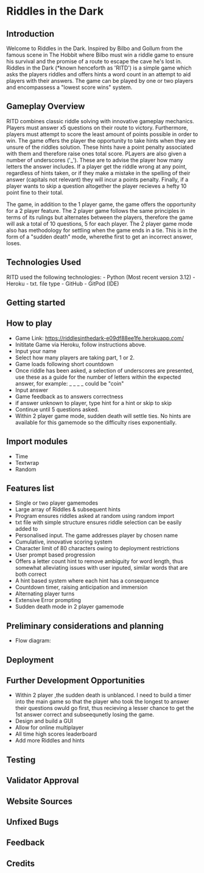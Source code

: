 # Riddles in the Dark

## Introduction

Welcome to Riddles in the Dark.  Inspired by Bilbo and Gollum from the famous scene in The Hobbit where Bilbo must win a riddle game to ensure his survival and the promise of a route to escape the cave he's lost in.  Riddles in the Dark (*known henceforth as 'RITD') is a simple game which asks the players riddles and offers hints a word count in an attempt to aid players with their answers.  The game can be played by one or two players and encompassess a "lowest score wins" system. 

## Gameplay Overview

RITD combines classic riddle solving with innovative gameplay mechanics.  Players must answer x5 questions on their route to victory.  Furthermore, players must attempt to score the least amount of points possible in order to win.  The game offers the player the opportunity to take hints when they are unsure of the riddles solution.  These hints have a point penalty associated with them and therefore raise ones total score.  PLayers are also given a number of underscores ('_').  These are to advise the player how many letters the answer includes.  If a player get the riddle wrong at any point, regardless of hints taken, or if they make a mistake in the spelling of their answer (capitals not relevant) they will incur a points penalty.  Finally, if a player wants to skip a question altogether the player recieves a hefty 10 point fine to their total. 

The game, in addition to the 1 player game, the game offers the opportunity for a 2 player feature.  The 2 player game follows the same principles in terms of its rulings but alternates between the players, therefore the game will ask a total of 10 questions, 5 for each player. The 2 player game mode also has methodology for settling when the game ends in a tie.  This is in the form of a "sudden death" mode, wherethe first to get an incorrect answer, loses. 

## Technologies Used

RITD used the following technologies: 
    - Python (Most recent version 3.12)
    - Heroku
    - txt. file type
    - GitHub
    - GitPod (IDE)

## Getting started


## How to play
- Game Link: https://riddlesinthedark-e09df88ee1fe.herokuapp.com/
- Inititate Game via Heroku, follow instructions above.
- Input your name
- Select how many players are taking part, 1 or 2.
- Game loads following short countdown
- Once riddle has been asked, a selection of underscores are presented, use these as a guide for the number of letters within the expected answer, for example: _ _ _ _ could be "coin"
- Input answer
- Game feedback as to answers correctness
- if answer unknown to player, type hint for a hint or skip to skip
- Continue until 5 questions asked. 
- Within 2 player game mode, sudden death will settle ties.  No hints are available for this gamemode so the difficulty rises exponentially. 

## Import modules

- Time
- Textwrap
- Random

## Features list

- Single or two player gamemodes
- Large array of Riddles & subsequent hints
- Program ensures riddles asked at random using random import
- txt file with simple structure ensures riddle selection can be easily added to
- Personalised input.  The game addresses player by chosen name
- Cumulative, innovative scoring system
- Character limit of 80 characters owing to deployment restrictions
- User prompt based progression
- Offers a letter count hint to remove ambiguity for word length, thus somewhat alleviating issues with user inputed, similar words that are both correct
- A hint based system where each hint has a consequence
- Countdown timer, raising anticipation and immersion
- Alternating player turns
- Extensive Error prompting
- Sudden death mode in 2 player gamemode

## Preliminary considerations and planning 

- Flow diagram: 


## Deployment

## Further Development Opportunities

- Within 2 player ,the sudden death is unblanced.  I need to build a timer into the main game so that the player who took the longest to answer their questions owuld go first, thus recieving a lesser chance to get the 1st answer correct and subseequnetly losing the game. 
- Design and build a GUI
- Allow for online multiplayer
- All time high scores leaderboard
- Add more Riddles and hints

## Testing 

## Validator Approval

## Website Sources 

## Unfixed Bugs

## Feedback

## Credits

